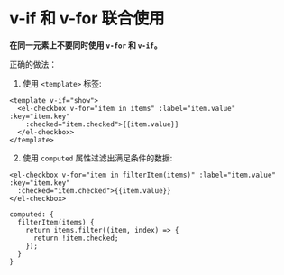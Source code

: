# v-if 和 v-for 联合使用

**在同一元素上不要同时使用 ```v-for``` 和 ```v-if```。**

正确的做法：

1. 使用 ```<template>``` 标签:

```vue
<template v-if="show">
  <el-checkbox v-for="item in items" :label="item.value" :key="item.key"
    :checked="item.checked">{{item.value}}
  </el-checkbox>
</template>
```

2. 使用 ```computed``` 属性过滤出满足条件的数据:

```vue
<el-checkbox v-for="item in filterItem(items)" :label="item.value" :key="item.key"
  :checked="item.checked">{{item.value}}
</el-checkbox>

computed: {
  filterItem(items) {
    return items.filter((item, index) => {
      return !item.checked;
    });
  }
}
```
